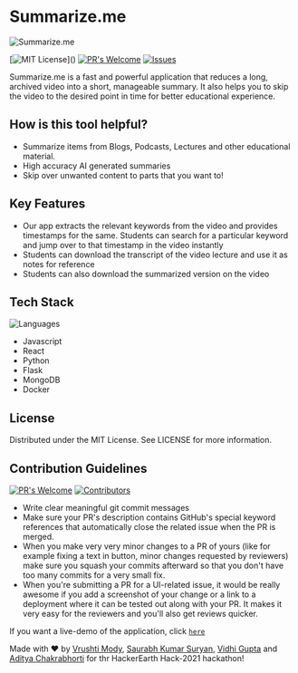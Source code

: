 # Summarize.me
![Summarize.me](https://www.summarizebot.com/img/favicon.png)


[![MIT License](https://img.shields.io/apm/l/atomic-design-ui.svg?)]() 
[![PR's Welcome](https://img.shields.io/badge/PRs-welcome-brightgreen.svg?style=flat)](https://github.com/sksuryan/summarize-me/pulls)
[![Issues](https://img.shields.io/github/issues-raw/vrushti-mody/Expensify-App)](https://github.com/sksuryan/summarize-me/issues) 

Summarize.me is a fast and powerful application that reduces a long, archived video into a short, manageable summary. It also helps you to skip the video to the desired point in time for better educational experience.

## How is this tool helpful?

- Summarize items from Blogs, Podcasts, Lectures and other educational material.
- High accuracy AI generated summaries
- Skip over unwanted content to parts that you want to!

## Key Features

- Our app extracts the relevant keywords from the video and provides timestamps for the same. Students can search for a particular keyword and jump over to that timestamp in the video instantly
- Students can download the transcript of the video lecture and use it as notes for reference
- Students can also download the summarized version on the video

## Tech Stack
![Languages](https://img.shields.io/github/languages/count/vrushti-mody/Expensify-App)
- Javascript
- React
- Python
- Flask
- MongoDB
- Docker

## License
Distributed under the MIT License. See LICENSE for more information.

## Contribution Guidelines
[![PR's Welcome](https://img.shields.io/github/issues-pr-raw/sksuryan/summarize-me)]()
[![Contributors](https://img.shields.io/github/contributors/sksuryan/summarize-me/)]()


- Write clear meaningful git commit messages
- Make sure your PR's description contains GitHub's special keyword references that automatically close the related issue when the PR is merged. 
- When you make very very minor changes to a PR of yours (like for example fixing a text in button, minor changes requested by reviewers) make sure you squash your commits afterward so that you don't have too many commits for a very small fix.
- When you're submitting a PR for a UI-related issue, it would be really awesome if you add a screenshot of your change or a link to a deployment where it can be tested out along with your PR. It makes it very easy for the reviewers and you'll also get reviews quicker.

If you want a live-demo of the application, click [`here`]()

Made with :heart: by [Vrushti Mody](https://github.com/vrushti-mody), [Saurabh Kumar Suryan](https://github.com/sksuryan), [Vidhi Gupta](https://github.com/vidhigupta9) and [Aditya Chakrabhorti](https://github.com/thealphaversion) for thr HackerEarth Hack-2021 hackathon!

